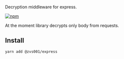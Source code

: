 
Decryption middleware for express. 

[![npm](https://img.shields.io/npm/v/@zvs001/express)](https://www.npmjs.com/package/@zvs001/express)

At the moment library decrypts only body from requests.

## Install

``yarn add @zvs001/express``

